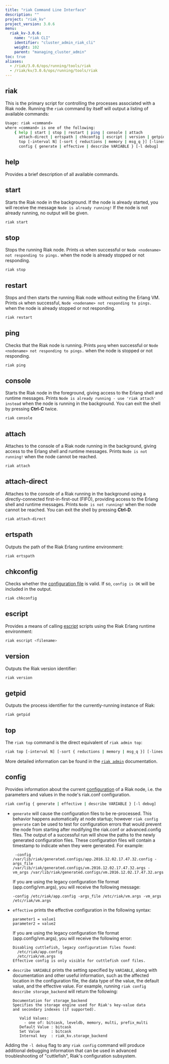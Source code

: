 ```yaml
---
title: "riak Command Line Interface"
description: ""
project: "riak_kv"
project_version: 3.0.6
menu:
  riak_kv-3.0.6:
    name: "riak CLI"
    identifier: "cluster_admin_riak_cli"
    weight: 102
    parent: "managing_cluster_admin"
toc: true
aliases:
  - /riak/3.0.6/ops/running/tools/riak
  - /riak/kv/3.0.6/ops/running/tools/riak
---
```


[configuration file]: {{<baseurl>}}riak/kv/3.0.6/configuring/reference/
[escript]: http://www.erlang.org/doc/man/escript.html
[`riak admin`]: {{<baseurl>}}riak/kv/3.0.6/using/admin/riak-admin/#top
[configuration]: {{<baseurl>}}riak/kv/3.0.6/configuring/reference/

## riak

This is the primary script for controlling the processes associated with a Riak node. Running the `riak` command by itself will output a listing of available commands:

```bash
Usage: riak «command»
where «command» is one of the following:
    { help | start | stop | restart | ping | console | attach
      attach-direct | ertspath | chkconfig | escript | version | getpid
      top [-interval N] [-sort { reductions | memory | msg_q }] [-lines N] } |
      config { generate | effective | describe VARIABLE } [-l debug]
```

## help

Provides a brief description of all available commands.

## start

Starts the Riak node in the background. If the node is already started, you will receive the message `Node is already running!` If the node is not already running, no output will be given.

```bash
riak start
```

## stop

Stops the running Riak node. Prints `ok` when successful or `Node <nodename> not responding to pings.` when the node is already stopped or not responding.

```bash
riak stop
```

## restart

Stops and then starts the running Riak node without exiting the Erlang VM.
Prints `ok` when successful, `Node <nodename> not responding to pings.` when the node is already stopped or not responding.

```bash
riak restart
```

## ping

Checks that the Riak node is running. Prints `pong` when successful or `Node <nodename> not responding to pings.` when the node is stopped or not responding.

```bash
riak ping
```

## console

Starts the Riak node in the foreground, giving access to the Erlang shell and
runtime messages. Prints `Node is already running - use 'riak attach' instead`
when the node is running in the background. You can exit the shell by pressing **Ctrl-C** twice.

```bash
riak console
```

## attach

Attaches to the console of a Riak node running in the background, giving access to the Erlang shell and runtime messages. Prints `Node is not running!` when the node cannot be reached.

```bash
riak attach
```

## attach-direct

Attaches to the console of a Riak running in the background using a directly-connected first-in-first-out (FIFO), providing access to the Erlang shell and runtime messages. Prints `Node is not running!` when the node cannot be reached. You can exit the shell by pressing **Ctrl-D**.

```bash
riak attach-direct
```

## ertspath

Outputs the path of the Riak Erlang runtime environment:

```bash
riak ertspath
```

## chkconfig

Checks whether the [configuration file][configuration file] is valid. If so, `config is OK` will be included in the output.

```bash
riak chkconfig
```

## escript

Provides a means of calling [escript][escript] scripts using the Riak Erlang runtime environment:

```bash
riak escript <filename>
```

## version

Outputs the Riak version identifier:

```bash
riak version
```

## getpid

Outputs the process identifier for the currently-running instance of Riak:

```bash
riak getpid
```

## top

The `riak top` command is the direct equivalent of `riak admin top`:

```bash
riak top [-interval N] [-sort { reductions | memory | msg_q }] [-lines N] }
```

More detailed information can be found in the [`riak admin`][`riak admin`] documentation.

## config

Provides information about the current [configuration][configuration] of a Riak node, i.e. the parameters and values in the node's riak.conf configuration.

```bash
riak config { generate | effective | describe VARIABLE } [-l debug]
```

* `generate` will cause the configuration files to be re-processed.  This behavior happens automatically at node startup; however `riak config generate` can be used to test for configuration errors that would prevent the node from starting after modifying the riak.conf or advanced.config files.
    The output of a successful run will show the paths to the newly generated configuration files.  These configuration files will contain a timestamp to indicate when they were generated.  For example:

    ```
     -config /var/lib/riak/generated.configs/app.2016.12.02.17.47.32.config -args_file /var/lib/riak/generated.configs/vm.2016.12.02.17.47.32.args -vm_args /var/lib/riak/generated.configs/vm.2016.12.02.17.47.32.args
    ```

    If you are using the legacy configuration file format (app.config/vm.args), you will receive the following message:

    ```
    -config /etc/riak/app.config -args_file /etc/riak/vm.args -vm_args /etc/riak/vm.args
    ```

* `effective` prints the effective configuration in the following syntax:

    ```
    parameter1 = value1
    parameter2 = value2
    ```

    If you are using the legacy configuration file format (app.config/vm.args), you will receive the following error:

    ```
    Disabling cuttlefish, legacy configuration files found:
      /etc/riak/app.config
      /etc/riak/vm.args
    Effective config is only visible for cuttlefish conf files.
    ```

* `describe VARIABLE` prints the setting specified by `VARIABLE`, along with documentation and other useful information, such as the affected location in the configuration file, the data type of the value, the default value, and the effective value. For example, running `riak config describe storage_backend` will return the following:

    ```
    Documentation for storage_backend
    Specifies the storage engine used for Riak's key-value data
    and secondary indexes (if supported).

       Valid Values:
         - one of: bitcask, leveldb, memory, multi, prefix_multi
       Default Value : bitcask
       Set Value     : bitcask
       Internal key  : riak_kv.storage_backend
    ```

Adding the `-l debug` flag to any `riak config` command will produce additional debugging information that can be used in advanced troubleshooting of "cuttlefish", Riak's configuration subsystem.

